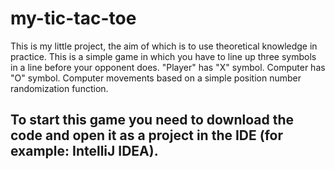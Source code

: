 # my-tic-tac-toe

This is my little project, the aim of which is to use theoretical knowledge in practice.
This is a simple game in which you have to line up three symbols in a line before your opponent does.
"Player" has "X" symbol. Computer has "O" symbol.
Computer movements based on a simple position number randomization function. 

## To start this game you need to download the code and open it as a project in the IDE (for example: IntelliJ IDEA).
